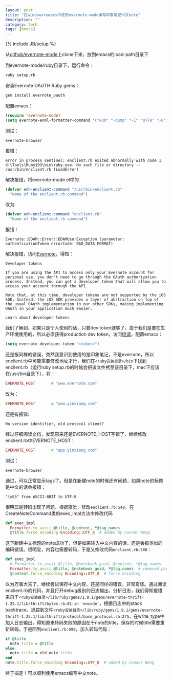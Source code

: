 ```yaml
---
layout: post
title: "在windows+emacs中使用evernote-mode编写印象笔记中文note"
description: ""
category: tech
tags: [emacs]
---
```

{% include JB/setup %}

从[github/evernote-mode](https://github.com/pymander/evernote-mode)上clone下来，放到emacs的load-path目录下

到evernote-mode/ruby目录下，运行命令：

``` bash
ruby setup.rb
```

安装Evernote OAUTH Ruby gems：

``` bash
gem install evernote_oauth
```

配置emacs：

``` lisp
(require 'evernote-mode)
(setq evernote-enml-formatter-command '("w3m" "-dump" "-I" "UTF8" "-O" "UTF8"))
```

测试：

    evernote-browser

报错：

    error in process sentinel: enclient.rb exited abnormally with code 1
    d:\Tools\Ruby193\bin\ruby.exe: No such file or directory -- /usr/bin/enclient.rb (LoadError)

解决报错，将evernote-mode.el中的

``` lisp
(defvar enh-enclient-command "/usr/bin/enclient.rb"
  "Name of the enclient.rb command")
```

改为:

``` lisp
(defvar enh-enclient-command "enclient.rb"
  "Name of the enclient.rb command")
```

报错：

    Evernote::EDAM::Error::EDAMUserException (parameter: authenticationToken errorCode: BAD_DATA_FORMAT)

解决报错，访问[Evernote](https://dev.evernote.com/doc/articles/authentication.php#devtoken)，得知：

    Developer tokens

    If you are using the API to access only your Evernote account for personal use, you don't need to go through the OAuth authorization process. Instead, you can get a developer token that will allow you to access your account through the API.

    Note that, at this time, developer tokens are not supported by the iOS SDK. Instead, the iOS SDK provides a layer of abstraction on top of the usual OAuth implementation in our other SDKs, making implementing OAuth in your application much easier.

    Learn about developer tokens

我们了解到，如果只是个人使用的话，只要dev token就够了，由于我们是要在生产环境使用的，所以必须获得production dev token，访问[申请](https://app.yinxiang.com/api/DeveloperToken.action)，配置emacs：

``` lisp
(setq evernote-developer-token "<token>")
```

还是报同样的错误，突然我意识到使用的是印象笔记，不是evernote，所以enclient.rb中可能需要修改地址才行，我们在`<ruby安装目录>/bin`下找到enclient.rb（运行ruby setup.rb的时候会把该文件拷至该目录下，mac下应该在/usr/bin目录下），将：

``` ruby
EVERNOTE_HOST       = "www.evernote.com"
```

改为：

``` ruby
EVERNOTE_HOST       = "www.yinxiang.com"
```

还是有报错:

    No version identifier, old protocol client?

经过仔细阅读文档，发现原来还是EVERNOTE_HOST写错了，继续修改enclient.rb中EVERNOTE\_HOST：

``` ruby
EVERNOTE_HOST       = "app.yinxiang.com"
```

测试：

    evernote-browser

通过，可以正常显示tags了。但是在新建note的时候还有问题，如果note的标题是中文的话会报错：

    "\xE5" from ASCII-8BIT to UTF-8

很明显是转码出现了问题，根据直觉，修改`enclient.rb:548`，在CreateNoteCommand类的exec_impl方法中修改代码

``` ruby
def exec_impl
  Formatter.to_ascii @title, @content, *@tag_names
  @title.force_encoding Encoding::UTF_8  # added by Connor Weng
```

这下新建中文标题的note成功了，但是如果输入中文内容的话，还是会报类似的编码错误。很明显，内容也需要转码，于是又修改代码`enclient.rb:588`：

``` ruby
def exec_impl
  # Formatter.to_ascii @title, @notebook_guid, @content, *@tag_names
  Formatter.to_ascii @title, @notebook_guid, *@tag_names  # removed parameter content
  @content.force_encoding Encoding::UTF_8  # force encoding
```

以为万事大吉了，继续尝试保存中文内容，还是同样的错误，非常奇怪。通过阅读enclient.rb的代码，并且打开debug级别的日志输出，分析日志，我们得知报错来自于`<ruby安装目录>/lib/ruby/gems/1.9.1/gems/evernote-thrift-1.25.1/lib/thrift/bytes.rb:81:in 'encode'`，根据日志中的stack backtrace，追踪到文件`<ruby安装目录>/lib/ruby/gems/1.9.1/gems/evernote-thrift-1.25.1/lib/thrift/protocol/base_protocol.rb:275`，在write_type中加入日志输出，得知原来转码失败的原因在于note的title，保存的时候title需要重新转码，于是回到`enclient.rb:599`，加入转码代码：

``` ruby
if @title
  note.title = @title
else
  note.title = old_note.title
end
note.title.force_encoding Encoding::UTF_8  # added by Connor Weng
```

终于搞定！可以顺利使用emacs编写中文note。
